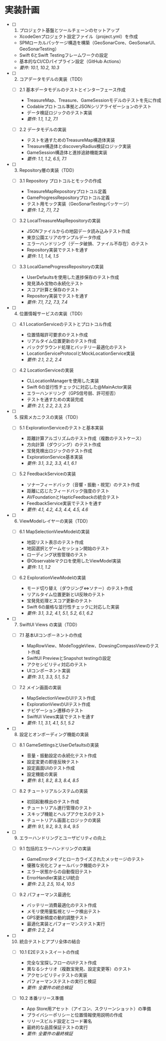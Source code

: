 # 実装計画

- [ ] 1. プロジェクト基盤とツールチェーンのセットアップ
  - XcodeGenプロジェクト設定ファイル（project.yml）を作成
  - SPMローカルパッケージ構造を構築（GeoSonarCore、GeoSonarUI、GeoSonarTesting）
  - Swift 6とSwift Testingフレームワークの設定
  - 基本的なCI/CDパイプライン設定（GitHub Actions）
  - _要件: 10.1, 10.2, 10.3_

- [ ] 2. コアデータモデルの実装（TDD）
  - [ ] 2.1 基本データモデルのテストとインターフェース作成
    - TreasureMap、Treasure、GameSessionモデルのテストを先に作成
    - Codableプロトコル準拠とJSONシリアライゼーションのテスト
    - データ検証ロジックのテスト実装
    - _要件: 1.1, 1.2, 7.1_

  - [ ] 2.2 データモデルの実装
    - テストを通すためのTreasureMap構造体実装
    - Treasure構造体とdiscoveryRadius検証ロジック実装
    - GameSession構造体と進捗追跡機能実装
    - _要件: 1.1, 1.2, 6.5, 7.1_

- [ ] 3. Repository層の実装（TDD）
  - [ ] 3.1 Repository プロトコルとモックの作成
    - TreasureMapRepositoryプロトコル定義
    - GameProgressRepositoryプロトコル定義
    - テスト用モック実装（GeoSonarTestingパッケージ）
    - _要件: 1.2, 7.1, 7.2_

  - [ ] 3.2 LocalTreasureMapRepositoryの実装
    - JSONファイルからの地図データ読み込みテスト作成
    - 東京公園エリアのサンプルデータ作成
    - エラーハンドリング（データ破損、ファイル不存在）のテスト
    - Repository実装でテストを通す
    - _要件: 1.1, 1.4, 1.5_

  - [ ] 3.3 LocalGameProgressRepositoryの実装
    - UserDefaultsを使用した進捗保存のテスト作成
    - 発見済み宝物の永続化テスト
    - スコア計算と保存のテスト
    - Repository実装でテストを通す
    - _要件: 7.1, 7.2, 7.3, 7.4_

- [ ] 4. 位置情報サービスの実装（TDD）
  - [ ] 4.1 LocationServiceのテストとプロトコル作成
    - 位置情報許可要求のテスト作成
    - リアルタイム位置更新のテスト作成
    - バックグラウンド処理とバッテリー最適化のテスト
    - LocationServiceProtocolとMockLocationService実装
    - _要件: 2.1, 2.2, 2.4_

  - [ ] 4.2 LocationServiceの実装
    - CLLocationManagerを使用した実装
    - Swift 6の並行性チェックに対応した@MainActor実装
    - エラーハンドリング（GPS信号弱、許可拒否）
    - テストを通すための実装完成
    - _要件: 2.1, 2.2, 2.3, 2.5_

- [ ] 5. 探索メカニクスの実装（TDD）
  - [ ] 5.1 ExplorationServiceのテストと基本実装
    - 距離計算アルゴリズムのテスト作成（複数のテストケース）
    - 方向計算（ダウジング）のテスト作成
    - 宝発見検出ロジックのテスト作成
    - ExplorationService基本実装
    - _要件: 3.1, 3.2, 3.3, 4.1, 6.1_

  - [ ] 5.2 FeedbackServiceの実装
    - ソナーフィードバック（音響・振動・視覚）のテスト作成
    - 距離に応じたフィードバック強度のテスト
    - AVFoundationとHapticFeedbackの統合テスト
    - FeedbackService実装でテストを通す
    - _要件: 4.1, 4.2, 4.3, 4.4, 4.5, 4.6_

- [ ] 6. ViewModelレイヤーの実装（TDD）
  - [ ] 6.1 MapSelectionViewModelの実装
    - 地図リスト表示のテスト作成
    - 地図選択とゲームセッション開始のテスト
    - ローディング状態管理のテスト
    - @Observableマクロを使用したViewModel実装
    - _要件: 1.1, 1.2_

  - [ ] 6.2 ExplorationViewModelの実装
    - モード切り替え（ダウジング⇔ソナー）のテスト作成
    - リアルタイム位置更新とUI反映のテスト
    - 宝発見処理とスコア更新のテスト
    - Swift 6の厳格な並行性チェックに対応した実装
    - _要件: 3.1, 3.2, 4.1, 5.1, 5.2, 6.1, 6.2_

- [ ] 7. SwiftUI Views の実装（TDD）
  - [ ] 7.1 基本UIコンポーネントの作成
    - MapRowView、ModeToggleView、DowsingCompassViewのテスト作成
    - SwiftUI PreviewとSnapshot testingの設定
    - アクセシビリティ対応のテスト
    - UIコンポーネント実装
    - _要件: 3.1, 3.3, 5.1, 5.2_

  - [ ] 7.2 メイン画面の実装
    - MapSelectionViewのUIテスト作成
    - ExplorationViewのUIテスト作成
    - ナビゲーション遷移のテスト
    - SwiftUI Views実装でテストを通す
    - _要件: 1.1, 3.1, 4.1, 5.1, 5.2_

- [ ] 8. 設定とオンボーディング機能の実装
  - [ ] 8.1 GameSettingsとUserDefaultsの実装
    - 音量・振動設定の永続化テスト作成
    - 設定変更の即座反映テスト
    - 設定画面UIのテスト作成
    - 設定機能の実装
    - _要件: 8.1, 8.2, 8.3, 8.4, 8.5_

  - [ ] 8.2 チュートリアルシステムの実装
    - 初回起動検出のテスト作成
    - チュートリアル進行管理のテスト
    - スキップ機能とヘルプアクセスのテスト
    - チュートリアル画面とロジックの実装
    - _要件: 9.1, 9.2, 9.3, 9.4, 9.5_

- [ ] 9. エラーハンドリングとユーザビリティの向上
  - [ ] 9.1 包括的エラーハンドリングの実装
    - GameErrorタイプとローカライズされたメッセージのテスト
    - 優雅な劣化とフォールバック機能のテスト
    - エラー状態からの自動復旧テスト
    - ErrorHandler実装とUI統合
    - _要件: 2.3, 2.5, 10.4, 10.5_

  - [ ] 9.2 パフォーマンス最適化
    - バッテリー消費最適化のテスト作成
    - メモリ使用量監視とリーク検出テスト
    - GPS更新頻度の動的調整テスト
    - 最適化実装とパフォーマンステスト実行
    - _要件: 2.2, 2.4_

- [ ] 10. 統合テストとアプリ全体の結合
  - [ ] 10.1 E2Eテストスイートの作成
    - 完全な宝探しフローのUIテスト作成
    - 異なるシナリオ（複数宝発見、設定変更等）のテスト
    - アクセシビリティテストの実装
    - パフォーマンステストの実行と検証
    - _要件: 全要件の統合検証_

  - [ ] 10.2 本番リリース準備
    - App Store用アセット（アイコン、スクリーンショット）の準備
    - プライバシーポリシーと位置情報使用説明の作成
    - リリースビルド設定とコード署名
    - 最終的な品質保証テストの実行
    - _要件: 全要件の最終検証_